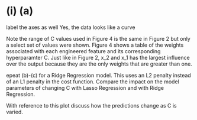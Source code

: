 # (i) (a)

label the axes as well
Yes, the data looks like a curve

Note the range of C values used in Figure 4 is the same in Figure 2 but only a select set of values were shown.
Figure 4 shows a table of the weights associated with each engineered feature and its corresponding hyperparamter C. Just like in Figure 2, x_2 and x_1 has the largest influence over the output because they are the only weights that are greater than one.

epeat (b)-(c) for a Ridge Regression model. This uses an L2 penalty instead of
an L1 penalty in the cost function. Compare the impact on the model parameters
of changing C with Lasso Regression and with Ridge Regression.

With reference to this plot discuss how the predictions change as C is varied.
